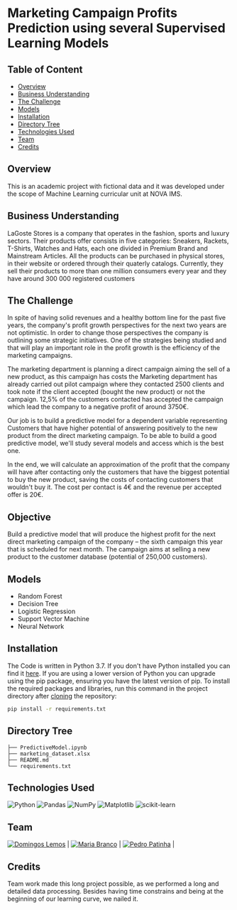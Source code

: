 # Marketing Campaign Profits Prediction using several Supervised Learning Models
  
## Table of Content
  * [Overview](#Overview)
  * [Business Understanding](#Business-Understanding)
  * [The Challenge](#The-Challenge)
  * [Models](#Models)
  * [Installation](#Installation)
  * [Directory Tree](#Directory-Tree)
  * [Technologies Used](#technologies-used)
  * [Team](#team)
  * [Credits](#credits)

## Overview
This is an academic project with fictional data and it was developed under the scope of Machine Learning curricular unit at NOVA IMS.

## Business Understanding
LaGoste Stores is a company that operates in the fashion, sports and luxury sectors. Their products offer consists in five categories: Sneakers, Rackets, T-Shirts, Watches and Hats, each one divided in Premium Brand and Mainstream Articles. All the products can be purchased in physical stores, in their website or ordered through their quaterly catalogs. Currently, they sell their products to more than one million consumers every year and they have around 300 000 registered customers

## The Challenge
In spite of having solid revenues and a healthy bottom line for the past five years, the company's profit growth perspectives for the next two years are not optimistic. In order to change those perspectives the company is outlining some strategic initiatives. One of the strategies being studied and that will play an important role in the profit growth is the efficiency of the marketing campaigns.

The marketing department is planning a direct campaign aiming the sell of a new product, as this campaign has costs the Marketing department has already carried out pilot campaign where they contacted 2500 clients and took note if the client accepted (bought the new product) or not the campaign. 12,5% of the customers contacted has accepted the campaign which lead the company to a negative profit of around 3750€.

Our job is to build a predictive model for a dependent variable representing Customers that have higher potential of answering positively to the new product from the direct marketing campaign. To be able to build a good predictive model, we'll study several models and access which is the best one.

In the end, we will calculate an approximation of the profit that the company will have after contacting only the customers that have the biggest potential to buy the new product, saving the costs of contacting customers that wouldn't buy it. The cost per contact is 4€ and the revenue per accepted offer is 20€.

## Objective
Build a predictive model that will produce the highest profit for the next direct marketing campaign of the company – the sixth campaign this year that is scheduled for next month. The campaign aims at selling a new product to the customer database (potential of 250,000 customers).

## Models
  * Random Forest
  * Decision Tree
  * Logistic Regression
  * Support Vector Machine
  * Neural Network

## Installation
The Code is written in Python 3.7. If you don't have Python installed you can find it [here](https://www.python.org/downloads/). If you are using a lower version of Python you can upgrade using the pip package, ensuring you have the latest version of pip. To install the required packages and libraries, run this command in the project directory after [cloning](https://www.howtogeek.com/451360/how-to-clone-a-github-repository/) the repository:
```bash
pip install -r requirements.txt
```

## Directory Tree 
```
├── PredictiveModel.ipynb
├── marketing_dataset.xlsx
├── README.md
└── requirements.txt
```

## Technologies Used

![Python](https://img.shields.io/badge/python-3670A0?style=for-the-badge&logo=python&logoColor=ffdd54) ![Pandas](https://img.shields.io/badge/pandas-%23150458.svg?style=for-the-badge&logo=pandas&logoColor=white) ![NumPy](https://img.shields.io/badge/numpy-%23013243.svg?style=for-the-badge&logo=numpy&logoColor=white) ![Matplotlib](https://img.shields.io/badge/Matplotlib-%23ffffff.svg?style=for-the-badge&logo=Matplotlib&logoColor=black) ![scikit-learn](https://img.shields.io/badge/scikit--learn-%23F7931E.svg?style=for-the-badge&logo=scikit-learn&logoColor=white)


## Team
[![Domingos Lemos]()]() |
[![Maria Branco]()]() |
[![Pedro Patinha]()]() |

## Credits
Team work made this long project possible, as we performed a long and detailed data processing. Besides having time constrains and being at the beginning of our learning curve, we nailed it.
